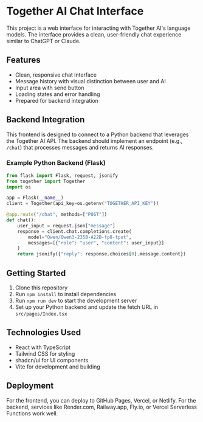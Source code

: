 
# Together AI Chat Interface

This project is a web interface for interacting with Together AI's language models. The interface provides a clean, user-friendly chat experience similar to ChatGPT or Claude.

## Features

- Clean, responsive chat interface
- Message history with visual distinction between user and AI
- Input area with send button
- Loading states and error handling
- Prepared for backend integration

## Backend Integration

This frontend is designed to connect to a Python backend that leverages the Together AI API. The backend should implement an endpoint (e.g., `/chat`) that processes messages and returns AI responses.

### Example Python Backend (Flask)

```python
from flask import Flask, request, jsonify
from together import Together
import os

app = Flask(__name__)
client = Together(api_key=os.getenv("TOGETHER_API_KEY"))

@app.route("/chat", methods=["POST"])
def chat():
    user_input = request.json["message"]
    response = client.chat.completions.create(
        model="Qwen/Qwen3-235B-A22B-fp8-tput",
        messages=[{"role": "user", "content": user_input}]
    )
    return jsonify({"reply": response.choices[0].message.content})
```

## Getting Started

1. Clone this repository
2. Run `npm install` to install dependencies
3. Run `npm run dev` to start the development server
4. Set up your Python backend and update the fetch URL in `src/pages/Index.tsx`

## Technologies Used

- React with TypeScript
- Tailwind CSS for styling
- shadcn/ui for UI components
- Vite for development and building

## Deployment

For the frontend, you can deploy to GitHub Pages, Vercel, or Netlify.
For the backend, services like Render.com, Railway.app, Fly.io, or Vercel Serverless Functions work well.
